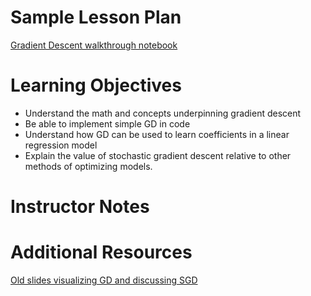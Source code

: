 # Sample Lesson Plan

[Gradient Descent walkthrough notebook](gradient_descent.ipynb)

# Learning Objectives

- Understand the math and concepts underpinning gradient descent
- Be able to implement simple GD in code
- Understand how GD can be used to learn coefficients in a linear regression model
- Explain the value of stochastic gradient descent relative to other methods of optimizing models.

# Instructor Notes


# Additional Resources

[Old slides visualizing GD and discussing SGD](additional_resources)
